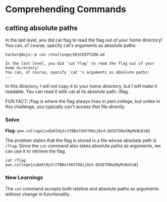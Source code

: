 # Comprehending Commands

## catting absolute paths
In the last level, you did cat flag to read the flag out of your home directory! You can, of course, specify cat's arguments as absolute paths:
```
hacker@dojo:~$ cat /challenge/DESCRIPTION.md

In the last level, you did `cat flag` to read the flag out of your home directory!
You can, of course, specify `cat`'s arguments as absolute paths:
...
```
In this directory, I will not copy it to your home directory, but I will make it readable. You can read it with cat at its absolute path: /flag.

FUN FACT: /flag is where the flag always lives in pwn.college, but unlike in this challenge, you typically can't access that file directly.



### Solve
**Flag:** `pwn.college{suQoKlHySr2TBBo7XbVTOQij0z4.QX5ETO0wSNyMzNzEzW}`

The problem states that the flag is stored in a file whose absolute path is `/flag`. Since the `cat` command also takes absolute paths as arguments, we can use it to retrieve the flag.

```
cat /flag
pwn.college{suQoKlHySr2TBBo7XbVTOQij0z4.QX5ETO0wSNyMzNzEzW}
```

### New Learnings
The `cat` command accepts both relative and absolute paths as arguments without change in functionality.

